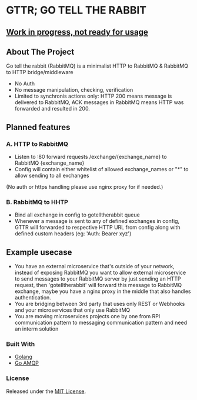 
# GTTR; GO TELL THE RABBIT


## <u>Work in progress, not ready for usage</u>

<!-- ABOUT THE PROJECT -->
## About The Project

Go tell the rabbit (RabbitMQ) is a minimalist HTTP to RabbitMQ & RabbitMQ to HTTP bridge/middleware

- No Auth
- No message manipulation, checking, verification
- Limited to synchronis actions only: HTTP 200 means message is delivered to RabbitMQ, ACK messages in RabbitMQ means HTTP was forwarded and resulted in 200.


## Planned features

### A. HTTP to RabbitMQ
* Listen to :80 forward requests /exchange/{exchange_name} to RabbitMQ {exchange_name}
* Config will contain either whitelist of allowed exchange_names or "*" to allow sending to all exchanges

(No auth or https handling please use nginx proxy for if needed.)
### B. RabbitMQ to HHTP
* Bind all exchange in config to gotelltherabbit queue
* Whenever a message is sent to any of defined exchanges in config, GTTR will forwarded to respective HTTP URL from config along with defined custom headers (eg: 'Auth: Bearer xyz')

## Example usecase
* You have an external microservice that's outside of your network, instead of exposing RabbitMQ you want to allow external microservice to send messages to your RabbitMQ server by just sending an HTTP request, then 'gotelltherabbit' will forward this message to RabbitMQ exchange, maybe you have a nginx proxy in the middle that also handles authentication.
* You are bridging between 3rd party that uses only REST or Webhooks and your microservices that only use RabbitMQ
* You are moving microservices projects one by one from RPI communication pattern to messaging communication pattern and need an interm solution


### Built With
* [Golang](https://golang.org/)
* [Go AMQP](https://github.com/streadway/amqp)



### License
Released under the [MIT License](LICENSE).
